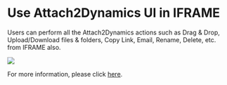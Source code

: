 # Use Attach2Dynamics UI in IFRAME

Users can perform all the Attach2Dynamics actions such as Drag & Drop, Upload/Download files & folders, Copy Link, Email, Rename, Delete, etc. from IFRAME also.&#x20;

![](<../../.gitbook/assets/Features\_Use A2D UI in iframe.png>)

For more information, please click [here](https://docs.inogic.com/attach2dynamics/configuration/iframe-configuration).

